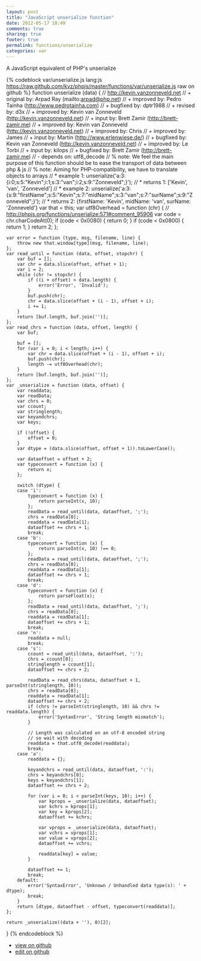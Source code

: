 ```yaml
---
layout: post
title: "JavaScript unserialize function"
date: 2012-05-17 18:49
comments: true
sharing: true
footer: true
permalink: functions/unserialize
categories: var
---
```

A JavaScript equivalent of PHP's unserialize
<!-- more -->
{% codeblock var/unserialize.js lang:js https://raw.github.com/kvz/phpjs/master/functions/var/unserialize.js raw on github %}
function unserialize (data) {
    // http://kevin.vanzonneveld.net
    // +     original by: Arpad Ray (mailto:arpad@php.net)
    // +     improved by: Pedro Tainha (http://www.pedrotainha.com)
    // +     bugfixed by: dptr1988
    // +      revised by: d3x
    // +     improved by: Kevin van Zonneveld (http://kevin.vanzonneveld.net)
    // +        input by: Brett Zamir (http://brett-zamir.me)
    // +     improved by: Kevin van Zonneveld (http://kevin.vanzonneveld.net)
    // +     improved by: Chris
    // +     improved by: James
    // +        input by: Martin (http://www.erlenwiese.de/)
    // +     bugfixed by: Kevin van Zonneveld (http://kevin.vanzonneveld.net)
    // +     improved by: Le Torbi
    // +     input by: kilops
    // +     bugfixed by: Brett Zamir (http://brett-zamir.me)
    // -      depends on: utf8_decode
    // %            note: We feel the main purpose of this function should be to ease the transport of data between php & js
    // %            note: Aiming for PHP-compatibility, we have to translate objects to arrays
    // *       example 1: unserialize('a:3:{i:0;s:5:"Kevin";i:1;s:3:"van";i:2;s:9:"Zonneveld";}');
    // *       returns 1: ['Kevin', 'van', 'Zonneveld']
    // *       example 2: unserialize('a:3:{s:9:"firstName";s:5:"Kevin";s:7:"midName";s:3:"van";s:7:"surName";s:9:"Zonneveld";}');
    // *       returns 2: {firstName: 'Kevin', midName: 'van', surName: 'Zonneveld'}
    var that = this;
    var utf8Overhead = function (chr) {
        // http://phpjs.org/functions/unserialize:571#comment_95906
        var code = chr.charCodeAt(0);
        if (code < 0x0080) {
            return 0;
        }
        if (code < 0x0800) {
            return 1;
        }
        return 2;
    };


    var error = function (type, msg, filename, line) {
        throw new that.window[type](msg, filename, line);
    };
    var read_until = function (data, offset, stopchr) {
        var buf = [];
        var chr = data.slice(offset, offset + 1);
        var i = 2;
        while (chr != stopchr) {
            if ((i + offset) > data.length) {
                error('Error', 'Invalid');
            }
            buf.push(chr);
            chr = data.slice(offset + (i - 1), offset + i);
            i += 1;
        }
        return [buf.length, buf.join('')];
    };
    var read_chrs = function (data, offset, length) {
        var buf;

        buf = [];
        for (var i = 0; i < length; i++) {
            var chr = data.slice(offset + (i - 1), offset + i);
            buf.push(chr);
            length -= utf8Overhead(chr);
        }
        return [buf.length, buf.join('')];
    };
    var _unserialize = function (data, offset) {
        var readdata;
        var readData;
        var chrs = 0;
        var ccount;
        var stringlength;
        var keyandchrs;
        var keys;

        if (!offset) {
            offset = 0;
        }
        var dtype = (data.slice(offset, offset + 1)).toLowerCase();

        var dataoffset = offset + 2;
        var typeconvert = function (x) {
            return x;
        };

        switch (dtype) {
        case 'i':
            typeconvert = function (x) {
                return parseInt(x, 10);
            };
            readData = read_until(data, dataoffset, ';');
            chrs = readData[0];
            readdata = readData[1];
            dataoffset += chrs + 1;
            break;
        case 'b':
            typeconvert = function (x) {
                return parseInt(x, 10) !== 0;
            };
            readData = read_until(data, dataoffset, ';');
            chrs = readData[0];
            readdata = readData[1];
            dataoffset += chrs + 1;
            break;
        case 'd':
            typeconvert = function (x) {
                return parseFloat(x);
            };
            readData = read_until(data, dataoffset, ';');
            chrs = readData[0];
            readdata = readData[1];
            dataoffset += chrs + 1;
            break;
        case 'n':
            readdata = null;
            break;
        case 's':
            ccount = read_until(data, dataoffset, ':');
            chrs = ccount[0];
            stringlength = ccount[1];
            dataoffset += chrs + 2;

            readData = read_chrs(data, dataoffset + 1, parseInt(stringlength, 10));
            chrs = readData[0];
            readdata = readData[1];
            dataoffset += chrs + 2;
            if (chrs != parseInt(stringlength, 10) && chrs != readdata.length) {
                error('SyntaxError', 'String length mismatch');
            }

            // Length was calculated on an utf-8 encoded string
            // so wait with decoding
            readdata = that.utf8_decode(readdata);
            break;
        case 'a':
            readdata = {};

            keyandchrs = read_until(data, dataoffset, ':');
            chrs = keyandchrs[0];
            keys = keyandchrs[1];
            dataoffset += chrs + 2;

            for (var i = 0; i < parseInt(keys, 10); i++) {
                var kprops = _unserialize(data, dataoffset);
                var kchrs = kprops[1];
                var key = kprops[2];
                dataoffset += kchrs;

                var vprops = _unserialize(data, dataoffset);
                var vchrs = vprops[1];
                var value = vprops[2];
                dataoffset += vchrs;

                readdata[key] = value;
            }

            dataoffset += 1;
            break;
        default:
            error('SyntaxError', 'Unknown / Unhandled data type(s): ' + dtype);
            break;
        }
        return [dtype, dataoffset - offset, typeconvert(readdata)];
    };

    return _unserialize((data + ''), 0)[2];
}
{% endcodeblock %}
<ul>
 <li><a href="https://github.com/kvz/phpjs/blob/master/functions/var/unserialize.js">view on github</a></li>
 <li><a href="https://github.com/kvz/phpjs/edit/master/functions/var/unserialize.js">edit on github</a></li>
</ul>
